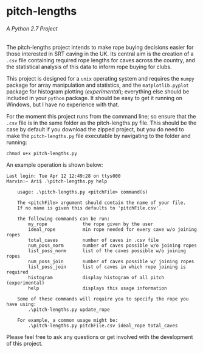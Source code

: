 # pitch-lengths
###### A Python 2.7 Project

The pitch-lengths project intends to make rope buying decisions easier for those interested in SRT caving in the UK. Its central aim is the creation of a `.csv` file containing required rope lengths for caves across the country, and the statistical analysis of this data to inform rope buying for clubs.

This project is designed for a `unix` operating system and requires the `numpy` package for array manipulation and statistics, and the `matplotlib.pyplot` package for histogram plotting (_experimental_); everything else should be included in your `python` package. It should be easy to get it running on Windows, but I have no experience with that.

For the moment this project runs from the command line; so ensure that the `.csv` file is in the same folder as the pitch-lengths.py file.
This should be the case by default if you download the zipped project, but you do need to make the `pitch-lengths.py` file executable by navigating to the folder and running:

    chmod u+x pitch-lengths.py
    
An example operation is shown below:

    Last login: Tue Apr 12 12:49:28 on ttys000
    Marvin:~ Ari$ .\pitch-lengths.py help
    
        usage: .\pitch-lengths.py <pitchFile> command(s)

        The <pitchFile> argument should contain the name of your file.
        If no name is given this defaults to 'pitchFile.csv'.
    
        The following commands can be run:
            my_rope             the rope given by the user
            ideal_rope          min rope needed for every cave w/o joining ropes
            total_caves         number of caves in .csv file
            num_poss_norm       number of caves possible w/o joining ropes
            list_poss_norm      list of the caves possible w/o joining ropes
            num_poss_join       number of caves possible w/ joining ropes
            list_poss_join      list of caves in which rope joining is required
            histogram           display histogram of all pitch (experimental)
            help                displays this usage information
        
        Some of these commands will require you to specify the rope you have using:
            .\pitch-lengths.py update_rope

        For example, a common usage might be:
            .\pitch-lengths.py pitchFile.csv ideal_rope total_caves
        
Please feel free to ask any questions or get involved with the development of this project.